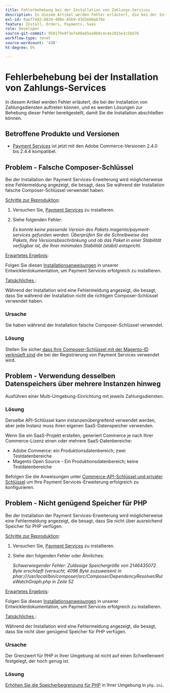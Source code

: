 ```yaml
---
title: Fehlerbehebung bei der Installation von Zahlungs-Services
description: In diesem Artikel werden Fehler erläutert, die bei der Installation von Zahlungsdiensten auftreten können, und es werden Lösungen zur Behebung dieser Fehler bereitgestellt, damit Sie die Installation abschließen können.
exl-id: 0aef7482-8834-400e-85b9-d3d3eb0ab76e
feature: Install, Orders, Payments, Saas
role: Developer
source-git-commit: 958179e0f3efe08e65ea8b0c4c4e1015e3c5bb76
workflow-type: tm+mt
source-wordcount: '438'
ht-degree: 0%

---
```


# Fehlerbehebung bei der Installation von Zahlungs-Services

In diesem Artikel werden Fehler erläutert, die bei der Installation von Zahlungsdiensten auftreten können, und es werden Lösungen zur Behebung dieser Fehler bereitgestellt, damit Sie die Installation abschließen können.

## Betroffene Produkte und Versionen

* [Payment Services](https://marketplace.magento.com/magento-payment-services.html) ist jetzt mit den Adobe Commerce-Versionen 2.4.0 bis 2.4.4 kompatibel.

## Problem - Falsche Composer-Schlüssel

Bei der Installation der Payment Services-Erweiterung wird möglicherweise eine Fehlermeldung angezeigt, die besagt, dass Sie während der Installation falsche Composer-Schlüssel verwendet haben.

<u>Schritte zur Reproduktion</u>:

1. Versuchen Sie, [Payment Services](https://experienceleague.adobe.com/docs/commerce-merchant-services/payment-services/get-started/install.html) zu installieren.
1. Siehe folgenden Fehler:

   *Es konnte keine passende Version des Pakets magento/payment-services gefunden werden. Überprüfen Sie die Schreibweise des Pakets, Ihre Versionsbeschränkung und ob das Paket in einer Stabilität verfügbar ist, die Ihrer minimalen Stabilität (stabil) entspricht.*

<u>Erwartetes Ergebnis</u>:

Folgen Sie diesen [Installationsanweisungen](https://experienceleague.adobe.com/docs/commerce-merchant-services/payment-services/get-started/install.html) in unserer Entwicklerdokumentation, um Payment Services erfolgreich zu installieren.

<u>Tatsächliches </u>:

Während der Installation wird eine Fehlermeldung angezeigt, die besagt, dass Sie während der Installation nicht die richtigen Composer-Schlüssel verwendet haben.

### Ursache

Sie haben während der Installation falsche Composer-Schlüssel verwendet.

### Lösung

Stellen Sie sicher[ dass Ihre Composer-Schlüssel mit der Magento-ID verknüpft sind](https://experienceleague.adobe.com/docs/commerce-merchant-services/payment-services/get-started/install.html#incorrect-composer-keys) die bei der Registrierung von Payment Services verwendet wird.

## Problem - Verwendung desselben Datenspeichers über mehrere Instanzen hinweg

Ausführen einer Multi-Umgebung-Einrichtung mit jeweils Zahlungsdiensten.

### Lösung

Derselbe API-Schlüssel kann instanzenübergreifend verwendet werden, aber jede Instanz muss ihren eigenen SaaS-Datenspeicher verwenden.

Wenn Sie ein SaaS-Projekt erstellen, generiert Commerce je nach Ihrer Commerce-Lizenz einen oder mehrere SaaS-Datenbereiche:

* Adobe Commerce: ein Produktionsdatenbereich; zwei Testdatenbereiche
* Magento Open Source - Ein Produktionsdatenbereich; keine Testdatenbereiche

Befolgen Sie die Anweisungen unter [Commerce-API-Schlüssel und privater Schlüssel](https://experienceleague.adobe.com/docs/commerce-merchant-services/payment-services/get-started/connect.html#obtain-api-credentials) um Ihre Payment Services-Erweiterung erfolgreich zu konfigurieren.

## Problem - Nicht genügend Speicher für PHP

Bei der Installation der Payment Services-Erweiterung wird möglicherweise eine Fehlermeldung angezeigt, die besagt, dass Sie nicht über ausreichend Speicher für PHP verfügen.

<u>Schritte zur Reproduktion</u>:

1. Versuchen Sie, [Payment Services](https://experienceleague.adobe.com/docs/commerce-merchant-services/payment-services/get-started/install.html) zu installieren.
1. Siehe den folgenden Fehler oder Ähnliches:

   *Schwerwiegender Fehler: Zulässige Speichergröße von 2146435072 Byte erschöpft (versucht, 4096 Byte zuzuweisen) in phar:///usr/local/bin/composer/src/Composer/DependencyResolver/RuleWatchGraph.php in Zeile 52*

<u>Erwartetes Ergebnis</u>:

Folgen Sie diesen [Installationsanweisungen](https://experienceleague.adobe.com/docs/commerce-merchant-services/payment-services/get-started/install.html) in unserer Entwicklerdokumentation, um Payment Services erfolgreich zu installieren.

<u>Tatsächliches </u>:

Während der Installation wird eine Fehlermeldung angezeigt, die besagt, dass Sie nicht über genügend Speicher für PHP verfügen.

### Ursache

Der Grenzwert für PHP in Ihrer Umgebung ist nicht auf einen Schwellenwert festgelegt, der hoch genug ist.

### Lösung

[Erhöhen Sie die Speicherbegrenzung für PHP](https://experienceleague.adobe.com/docs/commerce-merchant-services/payment-services/get-started/install.html#not-enough-memory-for-php) in Ihrer Umgebung in `php.ini`.
